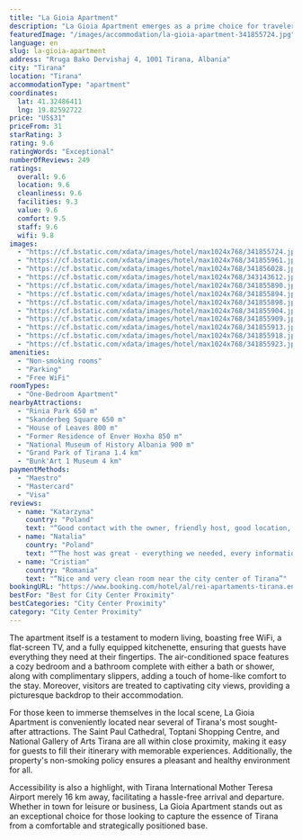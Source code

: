 ```yaml
---
title: "La Gioia Apartment"
description: "La Gioia Apartment emerges as a prime choice for travelers seeking a blend of comfort and convenience in the heart of Tirana."
featuredImage: "/images/accommodation/la-gioia-apartment-341855724.jpg"
language: en
slug: la-gioia-apartment
address: "Rruga Bako Dervishaj 4, 1001 Tirana, Albania"
city: "Tirana"
location: "Tirana"
accommodationType: "apartment"
coordinates:
  lat: 41.32486411
  lng: 19.82592722
price: "US$31"
priceFrom: 31
starRating: 3
rating: 9.6
ratingWords: "Exceptional"
numberOfReviews: 249
ratings:
  overall: 9.6
  location: 9.6
  cleanliness: 9.6
  facilities: 9.3
  value: 9.6
  comfort: 9.5
  staff: 9.6
  wifi: 9.8
images:
  - "https://cf.bstatic.com/xdata/images/hotel/max1024x768/341855724.jpg?k=52ecf160776d5196266aabb61810dba42de70ac4ea61905a8f343cfa26d864e2&o=&hp=1"
  - "https://cf.bstatic.com/xdata/images/hotel/max1024x768/341855961.jpg?k=762162c6dfba59f618ed11dfaa53aa3e3291f56f515ff62748a60f1530e5dfe9&o=&hp=1"
  - "https://cf.bstatic.com/xdata/images/hotel/max1024x768/341856028.jpg?k=4ee0fd797e6b1ba1fb4c7fef74d39085a8b44df28bb7b1cdd4685533c516251a&o=&hp=1"
  - "https://cf.bstatic.com/xdata/images/hotel/max1024x768/343143612.jpg?k=126d8c3831ed6b5617d91175be7ced27219ff2a8560038d894ff6da912947af4&o=&hp=1"
  - "https://cf.bstatic.com/xdata/images/hotel/max1024x768/341855890.jpg?k=838d2fcdf0fc4681e30058de85fe31adb70b783344a7f02e470a0ff56715f25a&o=&hp=1"
  - "https://cf.bstatic.com/xdata/images/hotel/max1024x768/341855894.jpg?k=672b54b62a0ff3ead6f47c51f2a12b6c9f9d26dddf605bf15c1a14b536f165bc&o=&hp=1"
  - "https://cf.bstatic.com/xdata/images/hotel/max1024x768/341855898.jpg?k=9bd1c1ba0bec45a6c99c4a9b6410395d9da4686283550730d1a5416bbb944b3f&o=&hp=1"
  - "https://cf.bstatic.com/xdata/images/hotel/max1024x768/341855904.jpg?k=7225191fc7e2f56b42fddc965952d4efed235212a6f7109fa8ecf222f96b3f2a&o=&hp=1"
  - "https://cf.bstatic.com/xdata/images/hotel/max1024x768/341855909.jpg?k=8f94522644dbe07434ab3ab973ef850c6f7fac142d8c568eddacd21106ff32e5&o=&hp=1"
  - "https://cf.bstatic.com/xdata/images/hotel/max1024x768/341855913.jpg?k=e2259fcc23e64821cc169926eed60d35a2e3b2bb0acdc47ca4dccdbe2c46b51b&o=&hp=1"
  - "https://cf.bstatic.com/xdata/images/hotel/max1024x768/341855918.jpg?k=028683cf13ade350bb99f33f3304d423cc947c89887a5bc02f7b50878de01168&o=&hp=1"
  - "https://cf.bstatic.com/xdata/images/hotel/max1024x768/341855923.jpg?k=5cbeec43665dbe1a18bb40b43758c11fb6754688150db8fe3b059be199aab44b&o=&hp=1"
amenities:
  - "Non-smoking rooms"
  - "Parking"
  - "Free WiFi"
roomTypes:
  - "One-Bedroom Apartment"
nearbyAttractions:
  - "Rinia Park 650 m"
  - "Skanderbeg Square 650 m"
  - "House of Leaves 800 m"
  - "Former Residence of Enver Hoxha 850 m"
  - "National Museum of History Albania 900 m"
  - "Grand Park of Tirana 1.4 km"
  - "Bunk'Art 1 Museum 4 km"
paymentMethods:
  - "Maestro"
  - "Mastercard"
  - "Visa"
reviews:
  - name: "Katarzyna"
    country: "Poland"
    text: "“Good contact with the owner, friendly host, good location, excellent cleanliness.”"
  - name: "Natalia"
    country: "Poland"
    text: "“The host was great - everything we needed, every information, was given right away. Very friendly. Also the place has a great location, close to the city center.”"
  - name: "Cristian"
    country: "Romania"
    text: "“Nice and very clean room near the city center of Tirana”"
bookingURL: "https://www.booking.com/hotel/al/rei-apartaments-tirana.en-gb.html?aid=8035640"
bestFor: "Best for City Center Proximity"
bestCategories: "City Center Proximity"
category: "City Center Proximity"
---
```


The apartment itself is a testament to modern living, boasting free WiFi, a flat-screen TV, and a fully equipped kitchenette, ensuring that guests have everything they need at their fingertips. The air-conditioned space features a cozy bedroom and a bathroom complete with either a bath or shower, along with complimentary slippers, adding a touch of home-like comfort to the stay. Moreover, visitors are treated to captivating city views, providing a picturesque backdrop to their accommodation.

For those keen to immerse themselves in the local scene, La Gioia Apartment is conveniently located near several of Tirana's most sought-after attractions. The Saint Paul Cathedral, Toptani Shopping Centre, and National Gallery of Arts Tirana are all within close proximity, making it easy for guests to fill their itinerary with memorable experiences. Additionally, the property's non-smoking policy ensures a pleasant and healthy environment for all.

Accessibility is also a highlight, with Tirana International Mother Teresa Airport merely 16 km away, facilitating a hassle-free arrival and departure. Whether in town for leisure or business, La Gioia Apartment stands out as an exceptional choice for those looking to capture the essence of Tirana from a comfortable and strategically positioned base.